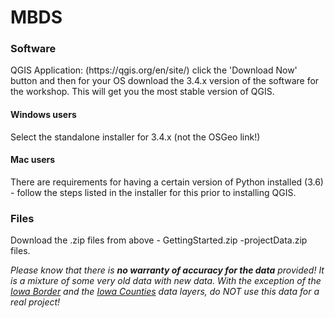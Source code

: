 # MBDS

<h3>Software</h3>
QGIS Application: (https://qgis.org/en/site/) click the 'Download Now' button and then for your OS download the 3.4.x version of the software for the workshop. This will get you the most stable version of QGIS.

<h4>Windows users</h4>
Select the standalone installer for 3.4.x (not the OSGeo link!)

<h4>Mac users</h4>
There are requirements for having a certain version of Python installed (3.6) - follow the steps listed in the installer for this prior to installing QGIS.
 
<h3>Files</h3>
Download the .zip files from above
- GettingStarted.zip
-projectData.zip files.

*Please know that there is **no warranty of accuracy for the data** provided!
It is a mixture of some very old data with new data. 
With the exception of the <ins>Iowa Border</ins> and the <ins>Iowa Counties</ins> data layers, do NOT use this data for a real project!*
